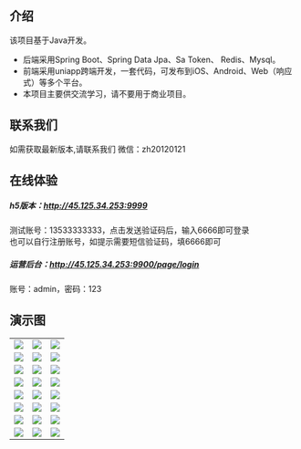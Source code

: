 ## 介绍

该项目基于Java开发。 

* 后端采用Spring Boot、Spring Data Jpa、Sa Token、 Redis、Mysql。
* 前端采用uniapp跨端开发，一套代码，可发布到iOS、Android、Web（响应式）等多个平台。
* 本项目主要供交流学习，请不要用于商业项目。

## 联系我们
如需获取最新版本,请联系我们 微信：zh20120121

## 在线体验
  
##### h5版本：http://45.125.34.253:9999
测试账号：13533333333，点击发送验证码后，输入6666即可登录  
也可以自行注册账号，如提示需要短信验证码，填6666即可

##### 运营后台：http://45.125.34.253:9900/page/login
账号：admin，密码：123 


## 演示图
<table>
    <tr>
        <td><img src="https://github.com/zohar888444/nft/blob/main/img/1.jpg"/></td>
        <td><img src="https://github.com/zohar888444/nft/blob/main/img/2.jpg"/></td>
	<td><img src="https://github.com/zohar888444/nft/blob/main/img/3.jpg"/></td>
    </tr>
<tr>
        <td><img src="https://github.com/zohar888444/nft/blob/main/img/4.jpg"/></td>
        <td><img src="https://github.com/zohar888444/nft/blob/main/img/5.jpg"/></td>
	<td><img src="https://github.com/zohar888444/nft/blob/main/img/6.jpg"/></td>
    </tr>
<tr>
        <td><img src="https://github.com/zohar888444/nft/blob/main/img/7.jpg"/></td>
        <td><img src="https://github.com/zohar888444/nft/blob/main/img/8.jpg"/></td>
	<td><img src="https://github.com/zohar888444/nft/blob/main/img/9.jpg"/></td>
    </tr>
<tr>
        <td><img src="https://github.com/zohar888444/nft/blob/main/img/10.jpg"/></td>
        <td><img src="https://github.com/zohar888444/nft/blob/main/img/11.jpg"/></td>
	<td><img src="https://github.com/zohar888444/nft/blob/main/img/12.jpg"/></td>
    </tr>
    <tr>
        <td><img src="https://github.com/zohar888444/nft/blob/main/img/13.jpg"/></td>
        <td><img src="https://github.com/zohar888444/nft/blob/main/img/14.jpg"/></td>
	<td><img src="https://github.com/zohar888444/nft/blob/main/img/15.jpg"/></td>
    </tr>
    <tr>
        <td><img src="https://github.com/zohar888444/nft/blob/main/img/16.jpg"/></td>
        <td><img src="https://github.com/zohar888444/nft/blob/main/img/17.jpg"/></td>
	<td><img src="https://github.com/zohar888444/nft/blob/main/img/18.jpg"/></td>
    </tr>
    <tr>
        <td><img src="https://github.com/zohar888444/nft/blob/main/img/19.jpg"/></td>
        <td><img src="https://github.com/zohar888444/nft/blob/main/img/20.jpg"/></td>
	<td><img src="https://github.com/zohar888444/nft/blob/main/img/21.jpg"/></td>
    </tr>  
    <tr>
        <td><img src="https://github.com/zohar888444/nft/blob/main/img/22.jpg"/></td>
        <td><img src="https://github.com/zohar888444/nft/blob/main/img/23.jpg"/></td>
	<td><img src="https://github.com/zohar888444/nft/blob/main/img/24.jpg"/></td>
    </tr>  
</table>


